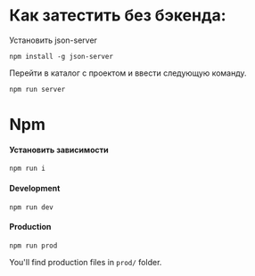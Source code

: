 # Как затестить без бэкенда:

Установить json-server
```shell
npm install -g json-server
```

Перейти в каталог с проектом и ввести следующую команду.
```shell
npm run server
```

# Npm
#### Установить зависимости
```shell
npm run i
```

#### Development
```shell
npm run dev
```

#### Production
```shell
npm run prod
```

You'll find production files in ``prod/`` folder.